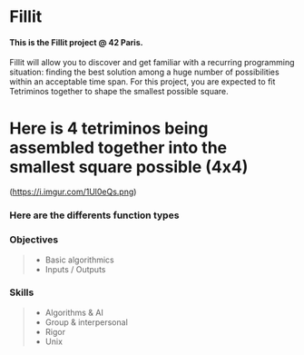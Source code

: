 # Fillit
#### This is the Fillit project @ 42 Paris.

Fillit will allow you to discover and get familiar with a recurring programming situation: finding the best solution among a huge number of possibilities within an acceptable time span. For this project, you are expected to fit Tetriminos together to shape the smallest possible square.

# Here is 4 tetriminos being assembled together into the smallest square possible (4x4)

(https://i.imgur.com/1Ul0eQs.png)

### Here are the differents function types

### Objectives
> - Basic algorithmics
> - Inputs / Outputs

### Skills
> - Algorithms & AI
> - Group & interpersonal
> - Rigor
> - Unix
